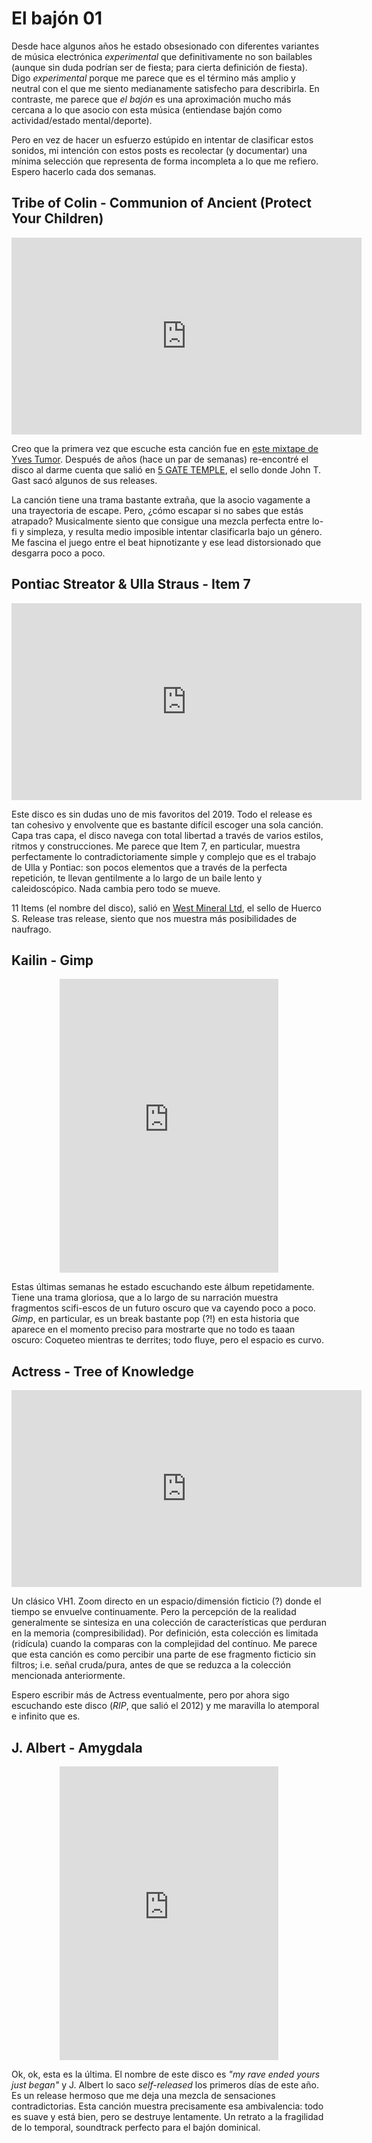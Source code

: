 # El bajón 01

Desde hace algunos años he estado obsesionado con diferentes variantes de música electrónica *experimental* que definitivamente no son bailables (aunque sin duda podrían ser de fiesta; para cierta definición de fiesta). Digo *experimental* porque me parece que es el término más amplio y neutral con el que me siento medianamente satisfecho para describirla. En contraste, me parece que *el bajón* es una aproximación mucho más cercana a lo que asocio con esta música (entiendase bajón como actividad/estado mental/deporte).


Pero en vez de hacer un esfuerzo estúpido en intentar de clasificar estos sonidos, mi intención con estos posts es
recolectar (y documentar) una mínima selección que representa de forma incompleta a lo que me refiero. Espero hacerlo cada dos semanas.


## Tribe of Colin - Communion of Ancient (Protect Your Children)
<div align="center">
  <iframe width="560" height="315" src="https://www.youtube.com/embed/vaY9L42nUEs" frameborder="0" allow="accelerometer; autoplay; encrypted-media; gyroscope; picture-in-picture" allowfullscreen></iframe>
</div>

Creo que la primera vez que escuche esta canción fue en [este mixtape de Yves Tumor](https://www.thefader.com/2016/10/05/fader-mix-yves-tumor). Después de años (hace un par de semanas) re-encontré el disco al darme cuenta que salió
en [5 GATE TEMPLE](https://5gatetemple.bandcamp.com/), el sello donde John T. Gast sacó algunos de sus releases. 

La canción tiene una trama bastante extraña, que la asocio vagamente a una trayectoria de escape. Pero, ¿cómo escapar si no sabes que estás atrapado? Musicalmente siento que consigue una mezcla perfecta entre lo-fi y simpleza, y resulta medio imposible intentar clasificarla bajo un género. Me fascina el juego entre el beat hipnotizante y ese lead distorsionado que desgarra poco a poco.

## Pontiac Streator & Ulla Straus - Item 7

<div align="center">
  <iframe width="560" height="315" src="https://www.youtube.com/embed/9ZPYq4UTh5Y" frameborder="0" allow="accelerometer; autoplay; encrypted-media; gyroscope; picture-in-picture" allowfullscreen></iframe>
</div>

Este disco es sin dudas uno de mis favoritos del 2019. Todo el release es tan cohesivo y envolvente que es bastante difícil escoger una sola canción. Capa tras capa, el disco navega con total libertad a través de varios estilos, ritmos y construcciones. Me parece que Item 7, en particular, muestra perfectamente lo contradictoriamente simple y complejo que es el trabajo de Ulla y Pontiac: son pocos elementos que a través de la perfecta repetición, te llevan gentilmente a lo largo de un baile lento y caleidoscópico. Nada cambia pero todo se mueve.


11 Items (el nombre del disco), salió en [West Mineral Ltd](https://westmineral.ltd/), el sello de Huerco S. Release tras release, siento que nos muestra más posibilidades de naufrago.

## Kailin - Gimp

<div align="center">
<iframe style="border: 0; width: 350px; height: 470px;" src="https://bandcamp.com/EmbeddedPlayer/album=3190429073/size=large/bgcol=ffffff/linkcol=0687f5/tracklist=false/track=1456510813/transparent=true/" seamless><a href="http://mistrymuzik.bandcamp.com/album/fracture">Fracture by Kailin</a></iframe>
</div>

Estas últimas semanas he estado escuchando este álbum repetidamente. Tiene una trama gloriosa, que a lo largo de su narración muestra fragmentos scifi-escos de un futuro oscuro que va cayendo poco a poco. *Gimp*, en particular, es un break bastante pop (?!) en esta historia que aparece en el momento preciso para mostrarte que no todo es taaan oscuro: Coqueteo mientras te derrites; todo fluye, pero el espacio es curvo. 

## Actress - Tree of Knowledge

<div align="center">
<iframe width="560" height="315" src="https://www.youtube.com/embed/A-w6CGJRbok" frameborder="0" allow="accelerometer; autoplay; encrypted-media; gyroscope; picture-in-picture" allowfullscreen></iframe>
</div>

Un clásico VH1. Zoom directo en un espacio/dimensión ficticio (?) donde el tiempo se envuelve continuamente. Pero la percepción de la realidad generalmente se sintesiza en una colección de características que perduran en la memoria (compresibilidad). Por definición,
esta colección es limitada (ridícula) cuando la comparas con la complejidad del contínuo. Me parece que esta canción es como percibir una parte de ese fragmento ficticio sin filtros; i.e. señal cruda/pura, antes de que se reduzca a la colección mencionada anteriormente. 

Espero escribir más de Actress eventualmente, pero por ahora sigo escuchando este disco (*RIP*, que salió el 2012) y me maravilla lo atemporal e infinito que es.

## J. Albert - Amygdala

<div align="center">
<iframe style="border: 0; width: 350px; height: 470px;" src="https://bandcamp.com/EmbeddedPlayer/album=2981024006/size=large/bgcol=ffffff/linkcol=0687f5/tracklist=false/track=1974389535/transparent=true/" seamless><a href="http://jalbert.bandcamp.com/album/my-rave-ended-yours-just-began">my rave ended yours just began by J. Albert</a></iframe>
</div>

Ok, ok, esta es la última. El nombre de este disco es *"my rave ended yours just began"* y J. Albert lo saco *self-released* los primeros días de este año. Es un release hermoso que me deja una mezcla de sensaciones contradictorias. Esta canción muestra precisamente esa ambivalencia: todo es suave y está bien, pero se destruye lentamente. Un retrato a la fragilidad de lo temporal, soundtrack perfecto para el bajón dominical.
